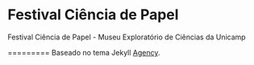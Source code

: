 Festival Ciência de Papel
=========================

Festival Ciência de Papel - Museu Exploratório de Ciências da Unicamp

=========
Baseado no tema Jekyll [Agency](https://github.com/raviriley/agency-jekyll-theme).
